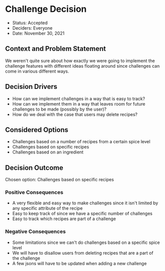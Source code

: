 # Challenge Decision

* Status: Accepted <!-- optional -->
* Deciders: Everyone
* Date: November 30, 2021 <!-- optional -->


## Context and Problem Statement

We weren't quite sure about how exactly we were going to implement the challenge features with different ideas floating around since challenges can come in various different ways.

## Decision Drivers <!-- optional -->

* How can we implement challenges in a way that is easy to track?
* How can we implement them in a way that leaves room for future challenges to be made (possibly by the user)?
* How do we deal with the case that users may delete recipes?

## Considered Options

* Challenges based on a number of recipes from a certain spice level
* Challenges based on specific recipes
* Challenges based on an ingredient

## Decision Outcome

Chosen option: Challenges based on specific recipes 

### Positive Consequences <!-- optional -->

* A very flexible and easy way to make challenges since it isn't limited by any specific attribute of the recipe
* Easy to keep track of since we have a specific number of challenges
* Easy to track which recipes are part of a challenge

### Negative Consequences <!-- optional -->

* Some limitations since we can't do challenges based on a specific spice level
* We will have to disallow users from deleting recipes that are a part of the challenge
* A few jsons will have to be updated when adding a new challenge